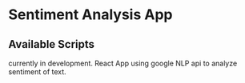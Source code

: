 # Sentiment Analysis App

## Available Scripts
currently in development. React App using google NLP api to analyze sentiment of text. 

